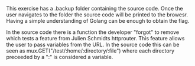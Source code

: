 This exercise has a .backup folder containing the source code. Once the user navigates to the folder the source code will be printed to the browesr. Having a simple understanding of Golang can be enough to obtain the flag. 

In the source code there is a function the developer "forgot" to remove which tests a feature from Julien Schmidts httprouter. This feature allows the user to pass variables from the URL. In the source code this can be seen as mux.GET("/test/:home/:directory/:file") where each directory preceeded by a ":" is considered a variable. 